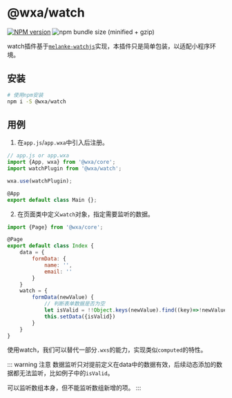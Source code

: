 # @wxa/watch
[![NPM version](https://img.shields.io/npm/v/@wxa/watch/latest.svg)](https://www.npmjs.com/package/@wxa/watch)
![npm bundle size (minified + gzip)](https://img.shields.io/bundlephobia/minzip/@wxa/watch/latest.svg)

watch插件基于[`melanke-watchjs`](https://github.com/melanke/Watch.JS/)实现，本插件只是简单包装，以适配小程序环境。

## 安装
``` bash
# 使用npm安装
npm i -S @wxa/watch
```

## 用例
1. 在`app.js`/`app.wxa`中引入后注册。
``` js
// app.js or app.wxa
import {App, wxa} from '@wxa/core';
import watchPlugin from '@wxa/watch';

wxa.use(watchPlugin);

@App
export default class Main {};
```

2. 在页面类中定义`watch`对象，指定需要监听的数据。
``` js
import {Page} from '@wxa/core';

@Page
export default class Index {
    data = {
        formData: {
            name: '',
            email: ''
        }
    }
    watch = {
        formData(newValue) {
            // 判断表单数据是否为空
            let isValid = !!Object.keys(newValue).find((key)=>!newValue[key]);
            this.setData({isValid})
        }
    }
}
```

使用watch，我们可以替代一部分`.wxs`的能力，实现类似`computed`的特性。

::: warning 注意
数据监听只对提前定义在data中的数据有效，后续动态添加的数据都无法监听，比如例子中的`isValid`。

可以监听数组本身，但不能监听数组新增的项。
:::
